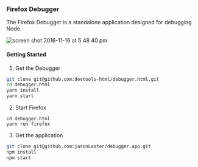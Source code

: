 ### Firefox Debugger

The Firefox Debugger is a standalone application designed for debugging Node.

![screen shot 2016-11-16 at 5 48 40 pm](https://cloud.githubusercontent.com/assets/254562/20369058/fbd13f94-ac24-11e6-837a-54032c0283c5.png)


#### Getting Started

1. Get the Debugger
```bash
git clone git@github.com:devtools-html/debugger.html.git
cd debugger.html
yarn install
yarn start
```

2. Start Firefox
```
cd debugger.html
yarn run firefox
```

3. Get the application
```bash
git clone git@github.com:jasonLaster/debugger.app.git
npm install
npm start
```
